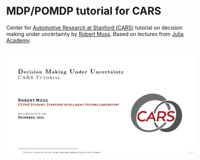 # MDP/POMDP tutorial for CARS
Center for [Automotive Research at Stanford (CARS)](https://cars.stanford.edu/) tutorial on decision making under uncertainty by [Robert Moss](https://github.com/mossr). Based on lectures from [Julia Academy](https://juliaacademy.com/p/decision-making-under-uncertainty-with-pomdps-jl).

<kbd>
<p align="center">
  <a href="https://github.com/mossr/CARS-tutorial/blob/main/cars_mdp_slides.pdf">
    <img src="./media/cover.svg"/>
  </a>
</p>
</kbd>
